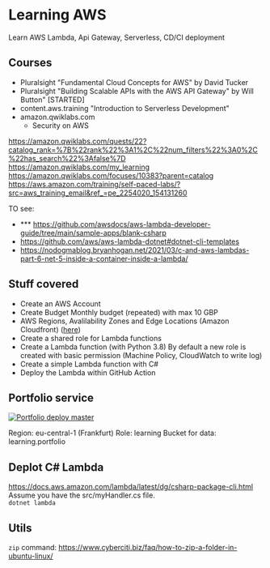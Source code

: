 # Learning AWS
Learn AWS Lambda, Api Gateway, Serverless, CD/CI deployment

## Courses

- Pluralsight "Fundamental Cloud Concepts for AWS" by David Tucker
- Pluralsight "Building Scalable APIs with the AWS API Gateway" by Will Button" [STARTED]
- content.aws.training "Introduction to Serverless Development"
- amazon.qwiklabs.com
  + Security on AWS

https://amazon.qwiklabs.com/quests/22?catalog_rank=%7B%22rank%22%3A1%2C%22num_filters%22%3A0%2C%22has_search%22%3Afalse%7D
https://amazon.qwiklabs.com/my_learning
https://amazon.qwiklabs.com/focuses/10383?parent=catalog
https://aws.amazon.com/training/self-paced-labs/?src=aws_training_email&ref_=pe_2254020_154131260

TO see:
- *** https://github.com/awsdocs/aws-lambda-developer-guide/tree/main/sample-apps/blank-csharp
- https://github.com/aws/aws-lambda-dotnet#dotnet-cli-templates
- https://nodogmablog.bryanhogan.net/2021/03/c-and-aws-lambdas-part-6-net-5-inside-a-container-inside-a-lambda/

## Stuff covered
- Create an AWS Account
- Create Budget
  Monthly budget (repeated) with max 10 GBP
- AWS Regions, Avalilability Zones and Edge Locations (Amazon Cloudfront) ([here](docs/aws-global-infrastructure.md))  
- Create a shared role for Lambda functions
- Create a Lambda function (with Python 3.8)
  By default a new role is created with basic permission (Machine Policy, CloudWatch to write log)
- Create a simple Lambda function with C#
- Deploy the Lambda within GitHub Action



## Portfolio service

[![Portfolio deploy master](https://github.com/alex-piccione/learning.AWS/actions/workflows/main.yml/badge.svg)](https://github.com/alex-piccione/learning.AWS/actions/workflows/main.yml)

Region: eu-central-1 (Frankfurt)
Role: learning
Bucket for data: learning.portfolio


## Deplot C# Lambda
https://docs.aws.amazon.com/lambda/latest/dg/csharp-package-cli.html  
Assume you have the src/myHandler.cs file.  
``dotnet lambda``


## Utils

``zip`` command: https://www.cyberciti.biz/faq/how-to-zip-a-folder-in-ubuntu-linux/

